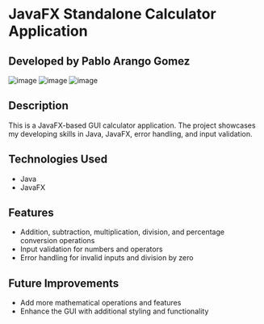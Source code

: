 # JavaFX Standalone Calculator Application
## Developed by Pablo Arango Gomez

![image](https://github.com/user-attachments/assets/2ad1c969-96c7-4f47-8a24-63cfa109e939) ![image](https://github.com/user-attachments/assets/0ff72074-1bd9-48af-9fdf-8d278b9dd0e0) ![image](https://github.com/user-attachments/assets/6faf0386-2a53-4a41-acca-40487fb622e7)

## Description
This is a JavaFX-based GUI calculator application. The project showcases my developing skills in Java, JavaFX, error handling, and input validation. 

## Technologies Used
- Java
- JavaFX

## Features
- Addition, subtraction, multiplication, division, and percentage conversion operations
- Input validation for numbers and operators
- Error handling for invalid inputs and division by zero

## Future Improvements
- Add more mathematical operations and features
- Enhance the GUI with additional styling and functionality

